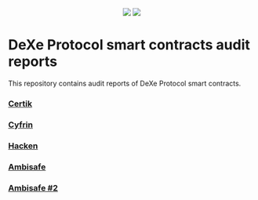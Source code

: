 <div align="center">
    <img src="https://github.com/dexe-network/DeXe-Protocol/blob/master/dexe_github_w.svg#gh-light-mode-only">
    <img src="https://github.com/dexe-network/DeXe-Protocol/blob/master/dexe_github_b.svg#gh-dark-mode-only">
</div>

# DeXe Protocol smart contracts audit reports
This repository contains audit reports of DeXe Protocol smart contracts.

### [Certik](https://github.com/dexe-network/DeXe-Protocol/blob/master/audits/certik-2023-05-04.pdf)
### [Cyfrin](https://github.com/dexe-network/DeXe-Protocol/blob/master/audits/cyfrin-2023-11-10.pdf)
### [Hacken](https://github.com/dexe-network/DeXe-Protocol/blob/master/audits/hacken-2023-05-22.pdf)
### [Ambisafe](https://github.com/dexe-network/DeXe-Protocol/blob/master/audits/ambisafe-2023-07-18.pdf)
### [Ambisafe #2](https://github.com/dexe-network/DeXe-Protocol/blob/master/audits/ambisafe-2023-11-10.pdf)

